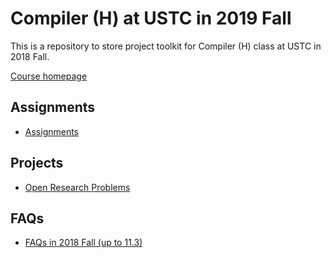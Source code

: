 # Compiler (H) at USTC in 2019 Fall

This is a repository to store project toolkit for Compiler (H) class at USTC in 2018 Fall.

[Course homepage](http://staff.ustc.edu.cn/~yuzhang/compiler/2019f/info.html)

## Assignments
- [Assignments](https://www.educoder.net/courses/2692/common_homeworks/26663)

## Projects
- [Open Research Problems](research.md)

## FAQs
- [FAQs in 2018 Fall (up to 11.3)](https://github.com/ustc-compiler/2018fall/blob/master/FAQ.md)
